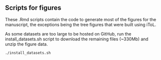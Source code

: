 ## Scripts for figures

These .Rmd scripts contain the code to generate most of the figures for the manuscript, the exceptions being the tree figures that were built using iToL.

As some datasets are too large to be hosted on GitHub, run the install_datasets.sh script to download the remaining files (~330Mb) and unzip the figure data.
```
./install_datasets.sh
```
